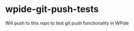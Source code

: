 wpide-git-push-tests
====================

Will push to this repo to test git push functionality in WPide